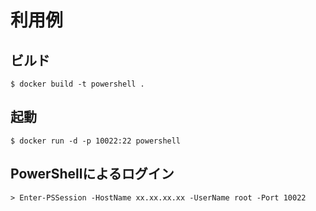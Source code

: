 利用例
====

ビルド
----

```
$ docker build -t powershell .
```

起動
----

```
$ docker run -d -p 10022:22 powershell 
```

PowerShellによるログイン
----
 
```
> Enter-PSSession -HostName xx.xx.xx.xx -UserName root -Port 10022
```
